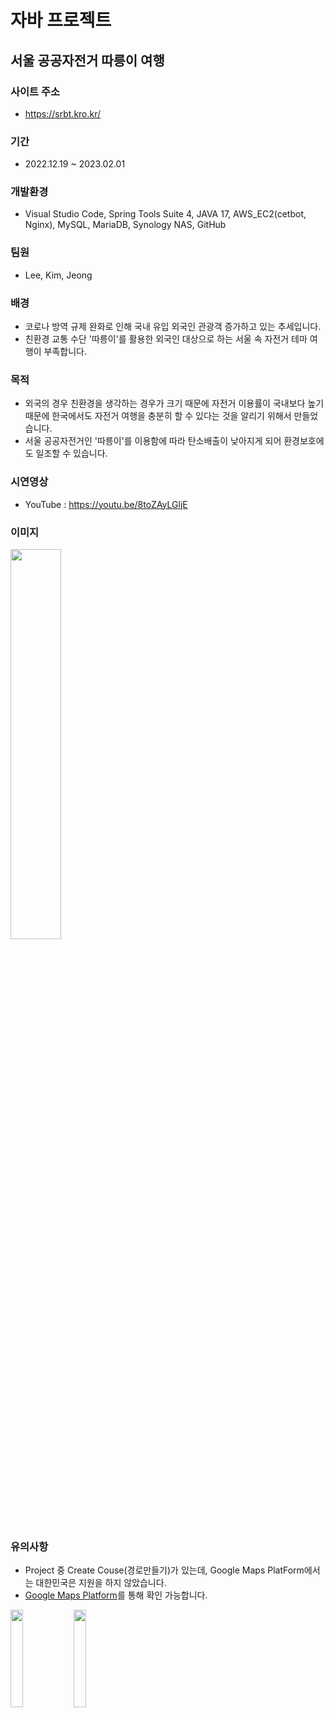 # 자바 프로젝트
## 서울 공공자전거 따릉이 여행
### 사이트 주소
- <https://srbt.kro.kr/>
### 기간
- 2022.12.19 ~ 2023.02.01
### 개발환경
- Visual Studio Code, Spring Tools Suite 4, JAVA 17, AWS_EC2(cetbot, Nginx), MySQL, MariaDB, Synology NAS, GitHub
### 팀원
- Lee, Kim, Jeong
### 배경
- 코로나 방역 규제 완화로 인해 국내 유입 외국인 관광객 증가하고 있는 추세입니다.
- 친환경 교통 수단 '따릉이'를 활용한 외국인 대상으로 하는 서울 속 자전거 테마 여행이 부족합니다.
### 목적
- 외국의 경우 친환경을 생각하는 경우가 크기 때문에 자전거 이용률이 국내보다 높기 때문에 한국에서도 자전거 여행을 충분히 할 수 있다는 것을 알리기 위해서 만들었습니다.
- 서울 공공자전거인 '따릉이'를 이용함에 따라 탄소배출이 낮아지게 되어 환경보호에도 일조할 수 있습니다.
### 시연영상
- YouTube : <https://youtu.be/8toZAyLGljE>
### 이미지
<img width="40%" src="https://user-images.githubusercontent.com/115764982/215979798-1128578a-b711-4219-88f2-1214b2358bcc.png">

### 유의사항
- Project 중 Create Couse(경로만들기)가 있는데, Google Maps PlatForm에서는 대한민국은 지원을 하지 않았습니다.
- [Google Maps Platform](https://developers.google.com/maps/coverage?hl=ko)를 통해 확인 가능합니다.

<img width="20%" src="https://user-images.githubusercontent.com/115764982/215982734-2fcfbc70-882f-41a8-9b8e-c1af932d2c5a.png"><img width="20%" src="https://user-images.githubusercontent.com/115764982/215982899-69e1ab34-fb52-49c5-8763-e793f08fdbcd.png">